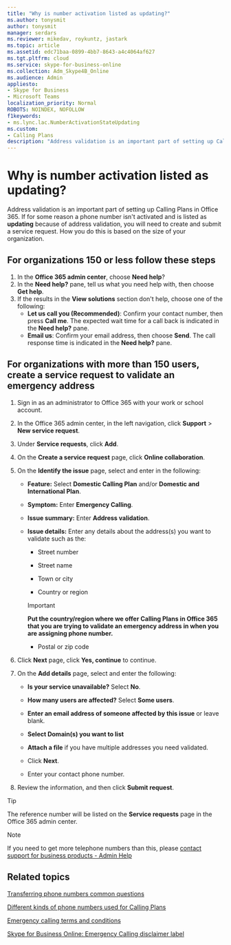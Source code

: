 ```yaml
---
title: "Why is number activation listed as updating?"
ms.author: tonysmit
author: tonysmit
manager: serdars
ms.reviewer: mikedav, roykuntz, jastark
ms.topic: article
ms.assetid: edc71baa-0899-4bb7-8643-a4c4064af627
ms.tgt.pltfrm: cloud
ms.service: skype-for-business-online
ms.collection: Adm_Skype4B_Online
ms.audience: Admin
appliesto:
- Skype for Business 
- Microsoft Teams
localization_priority: Normal
ROBOTS: NOINDEX, NOFOLLOW
f1keywords:
- ms.lync.lac.NumberActivationStateUpdating
ms.custom:
- Calling Plans 
description: "Address validation is an important part of setting up Calling Plans in Office 365. It provides a user in your organization an emergency calling address that can be used by emergency response services."
---
```


# Why is number activation listed as updating?

Address validation is an important part of setting up Calling Plans in Office 365. If for some reason a phone number isn't activated and is listed as **updating** because of address validation, you will need to create and submit a service request. How you do this is based on the size of your organization.
  
## For organizations 150 or less follow these steps
1. In the **Office 365 admin center**, choose **Need help**?
2. In the **Need help?** pane, tell us what you need help with, then choose **Get help**.
3. If the results in the **View solutions** section don't help, choose one of the following:
    - **Let us call you (Recommended)**: Confirm your contact number, then press **Call me**. The expected wait time for a call back is indicated in the **Need help?** pane.
    - **Email us**: Confirm your email address, then choose **Send**. The call response time is indicated in the **Need help?** pane.

## For organizations with more than 150 users, create a service request to validate an emergency address

1. Sign in as an administrator to Office 365 with your work or school account.
    
2. In the Office 365 admin center, in the left navigation, click **Support** > **New service request**.
    
3. Under **Service requests**, click **Add**.
    
4. On the **Create a service request** page, click **Online collaboration**.
    
5. On the **Identify the issue** page, select and enter in the following:
    
   - **Feature:** Select **Domestic Calling Plan** and/or **Domestic and International Plan**.
    
   - **Symptom:** Enter **Emergency Calling**.
    
   - **Issue summary:** Enter **Address validation**.
    
   - **Issue details:** Enter any details about the address(s) you want to validate such as the:
    
      - Street number
    
      - Street name
    
      - Town or city
    
      - Country or region
    
     > [!IMPORTANT]
     > **Put the country/region where we offer Calling Plans in Office 365 that you are trying to validate an emergency address in when you are assigning phone number.**
  
      - Postal or zip code
    
6. Click **Next** page, click **Yes, continue** to continue.
    
7. On the **Add details** page, select and enter the following:
    
   - **Is your service unavailable?** Select **No**.
    
   - **How many users are affected?** Select **Some users**.
    
   - **Enter an email address of someone affected by this issue** or leave blank.
    
   - **Select Domain(s) you want to list**
    
   - **Attach a file** if you have multiple addresses you need validated.
    
   - Click **Next**.
    
   - Enter your contact phone number.
    
8. Review the information, and then click **Submit request**.
    
> [!TIP]
> The reference number will be listed on the **Service requests** page in the Office 365 admin center.

> [!NOTE]
> If you need to get more telephone numbers than this, please [contact support for business products - Admin Help](https://support.office.com/article/32a17ca7-6fa0-4870-8a8d-e25ba4ccfd4b)
  
## Related topics
[Transferring phone numbers common questions](transferring-phone-numbers-common-questions.md)

[Different kinds of phone numbers used for Calling Plans](different-kinds-of-phone-numbers-used-for-calling-plans.md)

[Emergency calling terms and conditions](../legal-and-regulatory/emergency-calling-terms-and-conditions.md)

[Skype for Business Online: Emergency Calling disclaimer label](https://github.com/MicrosoftDocs/OfficeDocs-SkypeForBusiness/blob/live/Skype/SfbOnline/downloads/emergency-calling/emergency-calling-label-(en-us)-(v.1.0).zip?raw=true)

  
 